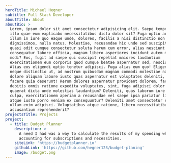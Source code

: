 ```yaml
---
heroTitle: Michael Hegner
subtitle: Full Stack Developer
aboutTitle: About
aboutBio: >
  Lorem, ipsum dolor sit amet consectetur adipisicing elit. Saepe tempore cumque
  illo quae eum explicabo necessitatibus dicta dolor sit? Fuga optio architecto
  illum in iure quo eaque unde, dolores, facilis a nisi distinctio non
  dignissimos, nulla natus. Molestiae, recusandae hic unde sed suscipit aliquam
  quasi odit cumque consectetur soluta harum cum error, alias nesciunt
  consequatur labore officia, magnam libero asperiores incidunt autem maxime
  modi? Eos, fugit ad saepe qui suscipit repellat maiores laudantium
  exercitationem eum corporis quod cumque beatae aspernatur sed, nesciunt amet.
  Alias eos eligendi optio tenetur adipisci. Fuga alias eum quo! Eligendi optio
  neque distinctio ut, ad nostrum quibusdam magnam commodi molestiae natus
  dolore aliquam labore iusto quas aspernatur est voluptates deleniti, vel
  facere quia deserunt! Rerum dolores aspernatur provident dolorem, facere sed
  debitis omnis ratione expedita voluptates, sint, fuga adipisci dolor suscipit
  quaerat dicta unde molestias laudantium? Deleniti, quas laborum iure corporis
  culpa, exercitationem aperiam a recusandae vel saepe ipsa pariatur libero
  atque iusto porro veniam ex consequuntur? Deleniti amet consectetur eligendi
  ullam enim adipisci. Voluptatibus atque ratione, libero necessitatibus
  accusantium reprehenderit?
projectsTitle: Projects
project:
  - title: Budget Planner
    description: >
      A need I had was a way to calculate the results of my spending while
      accounting for subscriptions and necessities.
    siteLink: 'https://budgetplanner.io'
    githubLink: 'https://github.com/hegner123/budget-planing'
    image: /budget.png
---
```


